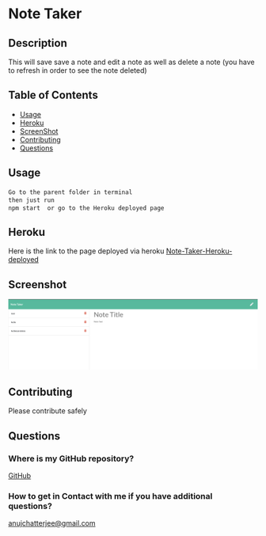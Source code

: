 # Note Taker

## Description

This will save save a note and edit a note as well as delete a note (you have to refresh in order to see the note deleted)
    

## Table of Contents
* [Usage](#usage)
* [Heroku](#heroku)
* [ScreenShot](#screenshot)
* [Contributing](#contributing)
* [Questions](#questions)


## Usage
    Go to the parent folder in terminal
    then just run 
    npm start  or go to the Heroku deployed page

## Heroku
Here is the link to the page deployed via heroku
[Note-Taker-Heroku-deployed](https://morning-falls-98595.herokuapp.com)

## Screenshot
![](./assets/screenshot.png)

## Contributing
Please contribute safely
    
## Questions
### Where is my GitHub repository?
[GitHub](https://github.com/chattean)

### How to get in Contact with me if you have additional questions?
anujchatterjee@gmail.com
    

